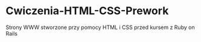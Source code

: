 # Cwiczenia-HTML-CSS-Prework
Strony WWW stworzone przy pomocy HTML i CSS przed kursem z Ruby on Rails
